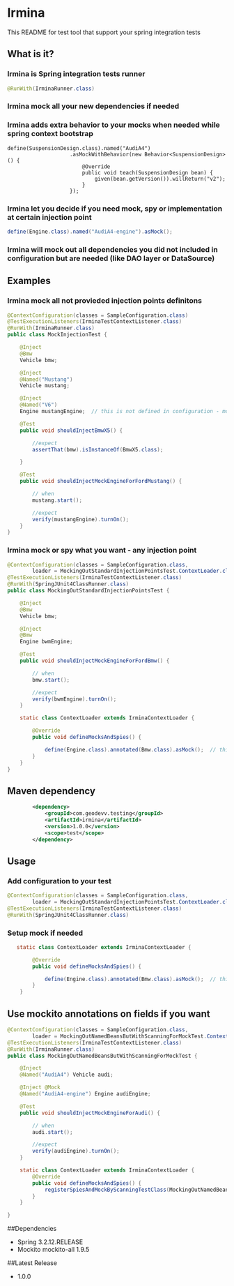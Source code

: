 # Irmina
This README for test tool that support your spring integration tests

## What is it?

### Irmina is Spring integration tests runner
```java
@RunWith(IrminaRunner.class)
```
### Irmina mock all your new dependencies if needed
### Irmina adds extra behavior to your mocks when needed while spring context bootstrap
```
define(SuspensionDesign.class).named("AudiA4")
                    .asMockWithBehavior(new Behavior<SuspensionDesign>() {
                        @Override
                        public void teach(SuspensionDesign bean) {
                            given(bean.getVersion()).willReturn("v2");
                        }
                    });
```
### Irmina let you decide if you need mock, spy or implementation at certain injection point
```java
define(Engine.class).named("AudiA4-engine").asMock();
```
### Irmina will mock out all dependencies you did not included in configuration but are needed (like DAO layer or DataSource)

## Examples

### Irmina mock all not provieded injection points definitons
```java
@ContextConfiguration(classes = SampleConfiguration.class)
@TestExecutionListeners(IrminaTestContextListener.class)
@RunWith(IrminaRunner.class)
public class MockInjectionTest {

    @Inject
    @Bmw
    Vehicle bmw;

    @Inject
    @Named("Mustang")
    Vehicle mustang;

    @Inject
    @Named("V6")
    Engine mustangEngine;  // this is not defined in configuration - mock will be injected

    @Test
    public void shouldInjectBmwX5() {

        //expect
        assertThat(bmw).isInstanceOf(BmwX5.class);

    }

    @Test
    public void shouldInjectMockEngineForFordMustang() {

        // when
        mustang.start();

        //expect
        verify(mustangEngine).turnOn();
    }
}
```
### Irmina mock or spy what you want - any injection point 
```java
@ContextConfiguration(classes = SampleConfiguration.class,
        loader = MockingOutStandardInjectionPointsTest.ContextLoader.class)
@TestExecutionListeners(IrminaTestContextListener.class)
@RunWith(SpringJUnit4ClassRunner.class)
public class MockingOutStandardInjectionPointsTest {

    @Inject
    @Bmw
    Vehicle bmw;

    @Inject
    @Bmw
    Engine bwmEngine;

    @Test
    public void shouldInjectMockEngineForFordBmw() {

        // when
        bmw.start();

        //expect
        verify(bwmEngine).turnOn();
    }

    static class ContextLoader extends IrminaContextLoader {

        @Override
        public void defineMocksAndSpies() {

            define(Engine.class).annotated(Bmw.class).asMock();  // this will be injected as mock eventhoug its implementation is available in configuration
        }
    }
}
```

## Maven dependency
```xml
        <dependency>
            <groupId>com.geodevv.testing</groupId>
            <artifactId>irmina</artifactId>
            <version>1.0.0</version>
            <scope>test</scope>
        </dependency>
```

## Usage 
### Add configuration to your test
```java
@ContextConfiguration(classes = SampleConfiguration.class,
        loader = MockingOutStandardInjectionPointsTest.ContextLoader.class)
@TestExecutionListeners(IrminaTestContextListener.class)
@RunWith(SpringJUnit4ClassRunner.class)
```
### Setup mock if needed
```java
   static class ContextLoader extends IrminaContextLoader {

        @Override
        public void defineMocksAndSpies() {

            define(Engine.class).annotated(Bmw.class).asMock();  // this will be injected as mock eventhoug its implementation is available in configuration
        }
    }
```
## Use mockito annotations on fields if you want
``` java
@ContextConfiguration(classes = SampleConfiguration.class,
        loader = MockingOutNamedBeansButWithScanningForMockTest.ContextLoader.class)
@TestExecutionListeners(IrminaTestContextListener.class)
@RunWith(IrminaRunner.class)
public class MockingOutNamedBeansButWithScanningForMockTest {

    @Inject
    @Named("AudiA4") Vehicle audi;

    @Inject @Mock
    @Named("AudiA4-engine") Engine audiEngine;

    @Test
    public void shouldInjectMockEngineForAudi() {

        // when
        audi.start();

        //expect
        verify(audiEngine).turnOn();
    }

    static class ContextLoader extends IrminaContextLoader {
        @Override
        public void defineMocksAndSpies() {
            registerSpiesAndMockByScanningTestClass(MockingOutNamedBeansButWithScanningForMockTest.class);
        }
    }

}
```

##Dependencies
* Spring 3.2.12.RELEASE
* Mockito mockito-all 1.9.5


##Latest Release
* 1.0.0


